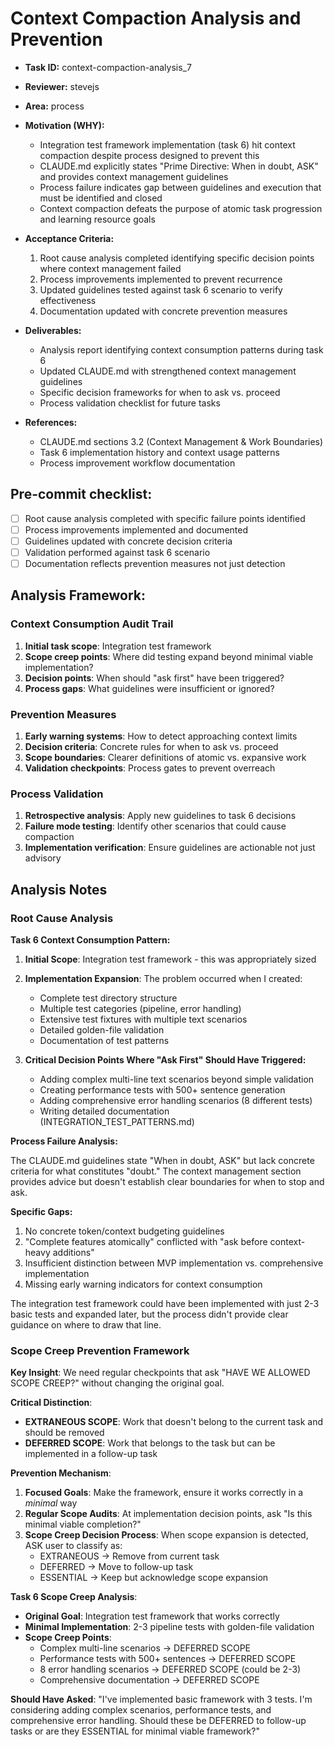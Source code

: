 # Context Compaction Analysis and Prevention

* **Task ID:** context-compaction-analysis_7
* **Reviewer:** stevejs
* **Area:** process
* **Motivation (WHY):**
  - Integration test framework implementation (task 6) hit context compaction despite process designed to prevent this
  - CLAUDE.md explicitly states "Prime Directive: When in doubt, ASK" and provides context management guidelines
  - Process failure indicates gap between guidelines and execution that must be identified and closed
  - Context compaction defeats the purpose of atomic task progression and learning resource goals

* **Acceptance Criteria:**
  1. Root cause analysis completed identifying specific decision points where context management failed
  2. Process improvements implemented to prevent recurrence
  3. Updated guidelines tested against task 6 scenario to verify effectiveness
  4. Documentation updated with concrete prevention measures

* **Deliverables:**
  - Analysis report identifying context consumption patterns during task 6
  - Updated CLAUDE.md with strengthened context management guidelines
  - Specific decision frameworks for when to ask vs. proceed
  - Process validation checklist for future tasks

* **References:**
  - CLAUDE.md sections 3.2 (Context Management & Work Boundaries)
  - Task 6 implementation history and context usage patterns
  - Process improvement workflow documentation

## Pre-commit checklist:
- [ ] Root cause analysis completed with specific failure points identified
- [ ] Process improvements implemented and documented
- [ ] Guidelines updated with concrete decision criteria
- [ ] Validation performed against task 6 scenario
- [ ] Documentation reflects prevention measures not just detection

## Analysis Framework:

### Context Consumption Audit Trail
1. **Initial task scope**: Integration test framework
2. **Scope creep points**: Where did testing expand beyond minimal viable implementation?
3. **Decision points**: When should "ask first" have been triggered?
4. **Process gaps**: What guidelines were insufficient or ignored?

### Prevention Measures
1. **Early warning systems**: How to detect approaching context limits
2. **Decision criteria**: Concrete rules for when to ask vs. proceed
3. **Scope boundaries**: Clearer definitions of atomic vs. expansive work
4. **Validation checkpoints**: Process gates to prevent overreach

### Process Validation
1. **Retrospective analysis**: Apply new guidelines to task 6 decisions
2. **Failure mode testing**: Identify other scenarios that could cause compaction
3. **Implementation verification**: Ensure guidelines are actionable not just advisory

## Analysis Notes

### Root Cause Analysis

**Task 6 Context Consumption Pattern:**

1. **Initial Scope**: Integration test framework - this was appropriately sized
2. **Implementation Expansion**: The problem occurred when I created:
   - Complete test directory structure
   - Multiple test categories (pipeline, error handling)
   - Extensive test fixtures with multiple text scenarios
   - Detailed golden-file validation
   - Documentation of test patterns

3. **Critical Decision Points Where "Ask First" Should Have Triggered:**
   - Adding complex multi-line text scenarios beyond simple validation
   - Creating performance tests with 500+ sentence generation
   - Adding comprehensive error handling scenarios (8 different tests)
   - Writing detailed documentation (INTEGRATION_TEST_PATTERNS.md)

**Process Failure Analysis:**

The CLAUDE.md guidelines state "When in doubt, ASK" but lack concrete criteria for what constitutes "doubt." The context management section provides advice but doesn't establish clear boundaries for when to stop and ask.

**Specific Gaps:**
1. No concrete token/context budgeting guidelines
2. "Complete features atomically" conflicted with "ask before context-heavy additions"
3. Insufficient distinction between MVP implementation vs. comprehensive implementation
4. Missing early warning indicators for context consumption

The integration test framework could have been implemented with just 2-3 basic tests and expanded later, but the process didn't provide clear guidance on where to draw that line.

### Scope Creep Prevention Framework

**Key Insight**: We need regular checkpoints that ask "HAVE WE ALLOWED SCOPE CREEP?" without changing the original goal.

**Critical Distinction**:
- **EXTRANEOUS SCOPE**: Work that doesn't belong to the current task and should be removed
- **DEFERRED SCOPE**: Work that belongs to the task but can be implemented in a follow-up task

**Prevention Mechanism**:
1. **Focused Goals**: Make the framework, ensure it works correctly in a *minimal* way
2. **Regular Scope Audits**: At implementation decision points, ask "Is this minimal viable completion?"
3. **Scope Creep Decision Process**: When scope expansion is detected, ASK user to classify as:
   - EXTRANEOUS → Remove from current task
   - DEFERRED → Move to follow-up task
   - ESSENTIAL → Keep but acknowledge scope expansion

**Task 6 Scope Creep Analysis**:
- **Original Goal**: Integration test framework that works correctly
- **Minimal Implementation**: 2-3 pipeline tests with golden-file validation
- **Scope Creep Points**:
  - Complex multi-line scenarios → DEFERRED SCOPE
  - Performance tests with 500+ sentences → DEFERRED SCOPE  
  - 8 error handling scenarios → DEFERRED SCOPE (could be 2-3)
  - Comprehensive documentation → DEFERRED SCOPE

**Should Have Asked**: "I've implemented basic framework with 3 tests. I'm considering adding complex scenarios, performance tests, and comprehensive error handling. Should these be DEFERRED to follow-up tasks or are they ESSENTIAL for minimal viable framework?"